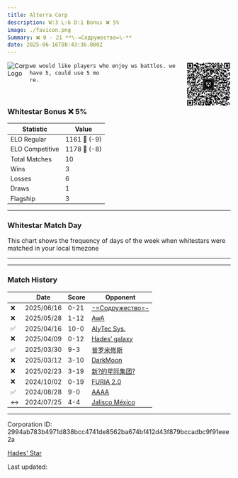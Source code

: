 ```yaml
---
title: ​Alterra Corp
description: W:3 L:6 D:1 Bonus ❌ 5%
image: ./favicon.png
Summary: ❌ 0 - 21 **\-=Содружество=\-**
date: 2025-06-16T08:43:36.000Z
---
```

<head>
<link rel="icon" type="image/x-icon" href="./favicon.ico">
</head>
<img align="left" width="50" height="50" src="./favicon.ico" alt="Corp Logo"><img align="right" width="100" height="100" src="./qr.png" alt="QR Code">

```
we would like players who enjoy ws battles. we have 5, could use 5 mo
re. 
```
<br>

### Whitestar Bonus ❌ 5%

| Statistic | Value |
| --- | --- |
| ELO Regular | 1161 🔻  (-9)|
| ELO Competitive | 1178 🔻  (-8)|
| Total Matches | 10 |
| Wins | 3 |
| Losses | 6 |
| Draws | 1 |
| Flagship | 3 |

---

### Whitestar Match Day

This chart shows the frequency of days of the week when whitestars were matched in your local timezone

<!-- Load Chart.js from jsDelivr CDN -->
<script src="https://cdn.jsdelivr.net/npm/chart.js@4.0.1"></script>

<!-- Create a canvas element where the chart will be rendered -->
<canvas id="myChart" width="400" height="200"></canvas>

<!-- JavaScript code to render the bar chart -->
<script>
    document.addEventListener("DOMContentLoaded", function() {
        // Ensure scanTime is an array; if empty, handle accordingly
        let timestamps = [1749631416,1747999126,1744377929,1743758253,1742908945,1741364020,1739890350,1727464547,1724416673,1721507098];

        const fontColor = 'rgba(64, 128, 160, 1)';

        // Function to convert Unix timestamps to day of the week (0=Sunday, 6=Saturday)
        function getDayOfWeek(timestamp) {
            return new Date(timestamp * 1000).getDay();
        }

        // Initialize an array to count occurrences for each day of the week
        let dayCounts = [0, 0, 0, 0, 0, 0, 0];

        // Populate the dayCounts array based on the scanTime data
        timestamps.forEach(ts => {
            let dayOfWeek = getDayOfWeek(ts);
            dayCounts[dayOfWeek]++;
        });

        // Chart.js configuration for the bar chart
        const data = {
            labels: ['Sunday', 'Monday', 'Tuesday', 'Wednesday', 'Thursday', 'Friday', 'Saturday'],
            datasets: [{
                data: dayCounts,
                backgroundColor: [
                    'rgba(0, 191, 255, 0.2)',   // Deep Sky Blue (Sunday)
                    'rgba(135, 206, 250, 0.2)', // Light Sky Blue (Monday)
                    'rgba(173, 216, 230, 0.2)', // Light Blue (Tuesday)
                    'rgba(214, 236, 243, 0.2)', // Custom light blue (Wednesday)
                    'rgba(173, 216, 230, 0.2)', // Light Blue (Thursday)
                    'rgba(135, 206, 250, 0.2)', // Light Sky Blue (Friday)
                    'rgba(0, 191, 255, 0.2)'    // Deep Sky Blue (Saturday)
                ],
                borderColor: [
                    'rgba(0, 191, 255, 1)',
                    'rgba(135, 206, 250, 1)',
                    'rgba(173, 216, 230, 1)',
                    'rgba(214, 236, 243, 1)',
                    'rgba(173, 216, 230, 1)',
                    'rgba(135, 206, 250, 1)',
                    'rgba(0, 191, 255, 1)'
                ],
                borderWidth: 1,
                minBarLength: 5
            }]
        };

        const config = {
            type: 'bar',
            data: data,
            options: {
                scales: {
                    y: {
                        beginAtZero: true,
                        ticks: {
                            stepSize: 1,
                            color: fontColor
                        },
                        grid: {
                            color: 'rgba(255, 255, 255, 0.2)'
                        }
                    },
                    x: {
                        ticks: {
                            color: fontColor
                        },
                        grid: {
                            display: false 
                        }
                    }
                },
                plugins: {
                    legend: {
                        display: false
                    }
                }
            }
        };

        // Render the chart
        const ctx = document.getElementById('myChart').getContext('2d');
        const myChart = new Chart(ctx, config);
    });
</script>
    
---

---
### Match History

|  | Date | Score | Opponent |
| --- | --- | --- | --- |
| ❌ | 2025/06/16 | 0-21 | [\-=Содружество=\-](https://ws.tsl.rocks/corp/a9493d38afc250d1f8288ca320eb0e5fb1263b1854737d813cdbf575c0e0e2d3/) |
| ❌ | 2025/05/28 | 1-12 | [AwA](https://ws.tsl.rocks/corp/9e1ba6b6db84b30e4d5cc2ff2933e0472d2e943670f25b712564f1cc01a63feb/) |
| ✅ | 2025/04/16 | 10-0 | [AlyTec Sys\.](https://ws.tsl.rocks/corp/4f98eeb43077d5c00a32f9810352931d8778fb5b24d8b49c318953d489f07df0/) |
| ❌ | 2025/04/09 | 0-12 | [Hades’ galaxy](https://ws.tsl.rocks/corp/a5161db8db3228457dcd60bba1f4edee3636f916b6d20b3fdedb04a4fb6f117e/) |
| ✅ | 2025/03/30 | 9-3 | [普罗米修斯](https://ws.tsl.rocks/corp/f39d00b1bbbf87c158931fd887f37a588019d0b1fd4f2441fbc675674b71423a/) |
| ❌ | 2025/03/12 | 3-10 | [DarkMoon](https://ws.tsl.rocks/corp/90066f3df9499804310418b33334c0ae72f144b5592c4863ac52d2b2eace302a/) |
| ❌ | 2025/02/23 | 3-19 | [新?的星际集团?](https://ws.tsl.rocks/corp/22bf8dd694333c9c627c373b02fed1704094cf10e94618c1f79feaef53183e7e/) |
| ❌ | 2024/10/02 | 0-19 | [FURIA 2\.0](https://ws.tsl.rocks/corp/9c52bc79384398f4052be65dc0f7ee091ac2d3cf14488efd1f4e3310b1f12574/) |
| ✅ | 2024/08/28 | 9-0 | [AAAA](https://ws.tsl.rocks/corp/73b759d7c9218f2c1171f9ef691739331ca36ee045039f4f3f935a47b6622a27/) |
| ↔️ | 2024/07/25 | 4-4 | [Jalisco México](https://ws.tsl.rocks/corp/495236ab2171ccbcdad0da5529f080405b1ddd081eda98c7255a8cffe5b114e4/) |

---
Corporation ID: 2994ab783b4971d838bcc4741de8562ba674bf412d43f879bccadbc9f91eee2a

[Hades' Star](https://www.hadesstar.com)
<script src="/assets/localtime.js"></script>
<div>
  Last updated: <span class="last-updated-date" data-unix-time="1750063416"></span>
</div>